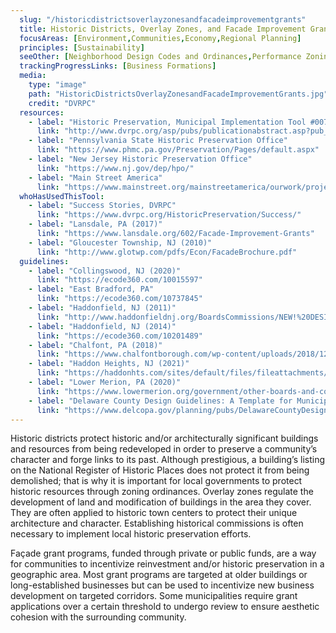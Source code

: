 ```yaml
---
  slug: "/historicdistrictsoverlayzonesandfacadeimprovementgrants"
  title: Historic Districts, Overlay Zones, and Facade Improvement Grants
  focusAreas: [Environment,Communities,Economy,Regional Planning]
  principles: [Sustainability]
  seeOther: [Neighborhood Design Codes and Ordinances,Performance Zoning,Downtown Management]
  trackingProgressLinks: [Business Formations]
  media: 
    type: "image"
    path: "HistoricDistrictsOverlayZonesandFacadeImprovementGrants.jpg"
    credit: "DVRPC"
  resources: 
    - label: "Historic Preservation, Municipal Implementation Tool #007, DVRPC"
      link: "http://www.dvrpc.org/asp/pubs/publicationabstract.asp?pub_id=MIT007"
    - label: "Pennsylvania State Historic Preservation Office"
      link: "https://www.phmc.pa.gov/Preservation/Pages/default.aspx"
    - label: "New Jersey Historic Preservation Office"
      link: "https://www.nj.gov/dep/hpo/"
    - label: "Main Street America"
      link: "https://www.mainstreet.org/mainstreetamerica/ourwork/projectspotlight/facadeimprovements"
  whoHasUsedThisTool: 
    - label: "Success Stories, DVRPC"
      link: "https://www.dvrpc.org/HistoricPreservation/Success/"
    - label: "Lansdale, PA (2017)"
      link: "https://www.lansdale.org/602/Facade-Improvement-Grants"
    - label: "Gloucester Township, NJ (2010)"
      link: "http://www.glotwp.com/pdfs/Econ/FacadeBrochure.pdf"
  guidelines: 
    - label: "Collingswood, NJ (2020)"
      link: "https://ecode360.com/10015597"
    - label: "East Bradford, PA"
      link: "https://ecode360.com/10737845"
    - label: "Haddonfield, NJ (2011)"
      link: "http://www.haddonfieldnj.org/BoardsCommissions/NEW!%20DESIGN%20GUIDELINES.pdf"
    - label: "Haddonfield, NJ (2014)"
      link: "https://ecode360.com/10201489"
    - label: "Chalfont, PA (2018)"
      link: "https://www.chalfontborough.com/wp-content/uploads/2018/12/Chalfont-Historic-Design-Guidelines.pdf"
    - label: "Haddon Heights, NJ (2021)"
      link: "https://haddonhts.com/sites/default/files/fileattachments/historic_preservation_commission_hpc/page/7491/haddon_heights_design_guidelines.pdf"
    - label: "Lower Merion, PA (2020)"
      link: "https://www.lowermerion.org/government/other-boards-and-commissions/historical-commission"
    - label: "Delaware County Design Guidelines: A Template for Municipalities (2012)"
      link: "https://www.delcopa.gov/planning/pubs/DelawareCountyDesignGuidelines.pdf"
---
```


Historic districts protect historic and/or architecturally significant buildings and resources from being redeveloped in order to preserve a community’s character and forge links to its past. Although prestigious, a building’s listing on the National Register of Historic Places does not protect it from being demolished; that is why it is important for local governments to protect historic resources through zoning ordinances. Overlay zones regulate the development of land and modification of buildings in the area they cover. They are often applied to historic town centers to protect their unique architecture and character. Establishing historical commissions is often necessary to implement local historic preservation efforts.

Façade grant programs, funded through private or public funds, are a way for communities to incentivize reinvestment and/or historic preservation in a geographic area. Most grant programs are targeted at older buildings or long-established businesses but can be used to incentivize new business development on targeted corridors. Some municipalities require grant applications over a certain threshold to undergo review to ensure aesthetic cohesion with the surrounding community.
